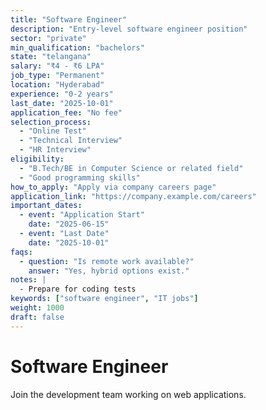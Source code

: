 ```yaml
---
title: "Software Engineer"
description: "Entry-level software engineer position"
sector: "private"
min_qualification: "bachelors"
state: "telangana"
salary: "₹4 - ₹6 LPA"
job_type: "Permanent"
location: "Hyderabad"
experience: "0-2 years"
last_date: "2025-10-01"
application_fee: "No fee"
selection_process:
  - "Online Test"
  - "Technical Interview"
  - "HR Interview"
eligibility:
  - "B.Tech/BE in Computer Science or related field"
  - "Good programming skills"
how_to_apply: "Apply via company careers page"
application_link: "https://company.example.com/careers"
important_dates:
  - event: "Application Start"
    date: "2025-06-15"
  - event: "Last Date"
    date: "2025-10-01"
faqs:
  - question: "Is remote work available?"
    answer: "Yes, hybrid options exist."
notes: |
  - Prepare for coding tests
keywords: ["software engineer", "IT jobs"]
weight: 1000
draft: false
---
```


# Software Engineer

Join the development team working on web applications.
